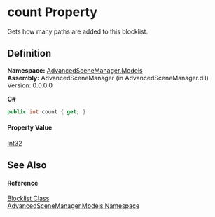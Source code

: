 # count Property


Gets how many paths are added to this blocklist.



## Definition
**Namespace:** <a href="N_AdvancedSceneManager_Models">AdvancedSceneManager.Models</a>  
**Assembly:** AdvancedSceneManager (in AdvancedSceneManager.dll) Version: 0.0.0.0

**C#**
``` C#
public int count { get; }
```



#### Property Value
<a href="https://learn.microsoft.com/dotnet/api/system.int32" target="_blank" rel="noopener noreferrer">Int32</a>

## See Also


#### Reference
<a href="T_AdvancedSceneManager_Models_Blocklist">Blocklist Class</a>  
<a href="N_AdvancedSceneManager_Models">AdvancedSceneManager.Models Namespace</a>  
